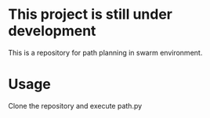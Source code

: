 # This project is still under development

This is a repository for path planning in swarm environment.

# Usage
Clone the repository and execute path.py